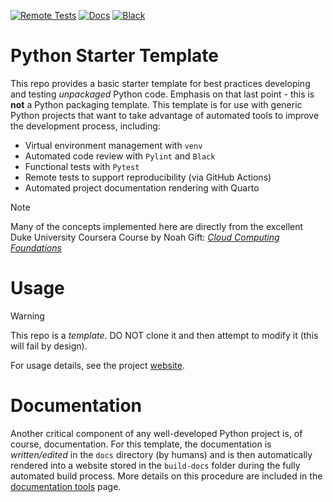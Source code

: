 [![Remote Tests](https://github.com/BrownandCaldwell/python-starter-template/actions/workflows/checks.yml/badge.svg)](https://github.com/BrownandCaldwell/python-starter-template/actions/workflows/checks.yml)
[![Docs](https://github.com/BrownandCaldwell/python-starter-template/actions/workflows/render_docs.yml/badge.svg)](https://silver-adventure-z4859ng.pages.github.io/)
[![Black](https://github.com/BrownandCaldwell/python-starter-template/actions/workflows/format.yml/badge.svg)](https://github.com/BrownandCaldwell/python-starter-template/actions/workflows/format.yml)

# Python Starter Template
This repo provides a basic starter template for best practices developing and testing *unpackaged* Python code. Emphasis on that last point - this is **not** a Python packaging template. This template is for use with generic Python projects that want to take advantage of automated tools to improve the development process, including: 

-  Virtual environment management with `venv`
-  Automated code review with `Pylint` and `Black`
-  Functional tests with `Pytest`
-  Remote tests to support reproducibility (via GitHub Actions)
-  Automated project documentation rendering with Quarto

> [!NOTE]  
> Many of the concepts implemented here are directly from the excellent Duke University Coursera Course by Noah Gift: [*Cloud Computing Foundations*](https://coursera.org/share/0e44a583040b010e6aeb674febbac00e)

# Usage

> [!WARNING]  
> This repo is a *template*. DO NOT clone it and then attempt to modify it (this will fail by design).

For usage details, see the project [website](https://silver-adventure-z4859ng.pages.github.io/).

# Documentation
Another critical component of any well-developed Python project is, of course, documentation. For this template, the documentation is *written/edited* in the `docs` directory (by humans) and is then automatically rendered into a website stored in the `build-docs` folder during the fully automated build process. More details on this procedure are included in the [documentation tools](https://silver-adventure-z4859ng.pages.github.io/tools/documentation.html) page.
